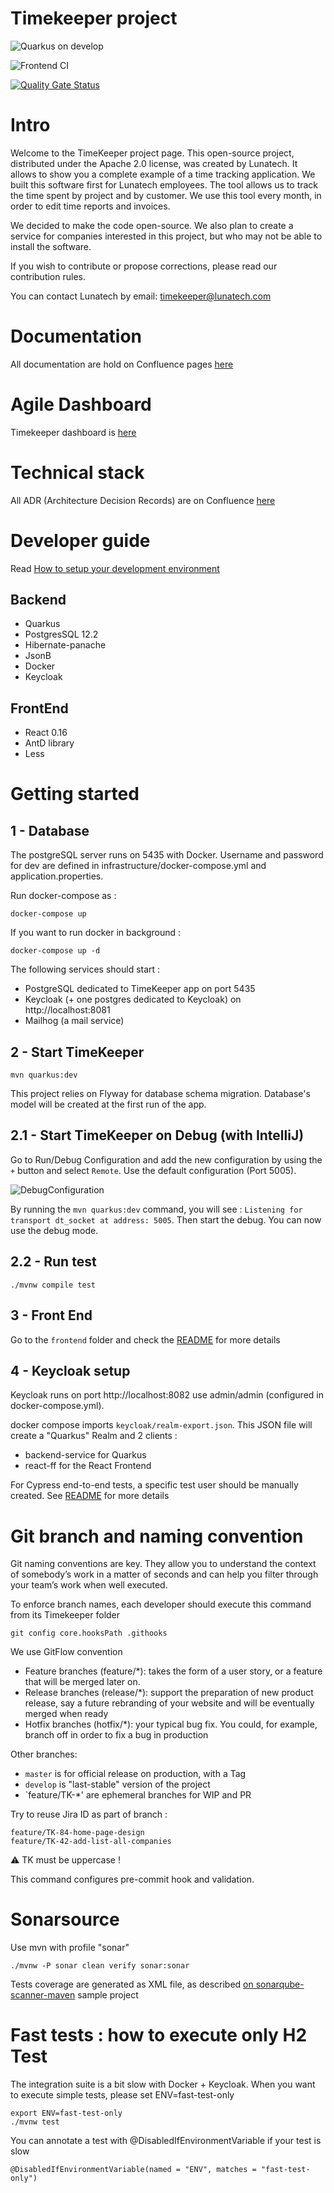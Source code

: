 # Timekeeper project

![Quarkus on develop](https://github.com/lunatech-labs/lunatech-timekeeper/workflows/Java%20CI%20with%20Maven/badge.svg?branch=develop)

![Frontend CI](https://github.com/lunatech-labs/lunatech-timekeeper/workflows/Frontend%20CI/badge.svg?branch=develop)

[![Quality Gate Status](https://sonarcloud.io/api/project_badges/measure?project=lunatech-labs_lunatech-timekeeper&metric=alert_status&token=002c82801d0eb45ccc3a82067c18799929110e67)](https://sonarcloud.io/dashboard?id=lunatech-labs_lunatech-timekeeper)

# Intro

Welcome to the TimeKeeper project page.
This open-source project, distributed under the Apache 2.0 license, was created by Lunatech. It allows to show you a complete example of a time tracking application.
We built this software first for Lunatech employees. The tool allows us to track the time spent by project and by customer. We use this tool every month, in order to edit time reports and invoices.

We decided to make the code open-source. We also plan to create a service for companies interested in this project, but who may not be able to install the software.

If you wish to contribute or propose corrections, please read our contribution rules. 

You can contact Lunatech by email: timekeeper@lunatech.com

# Documentation 

All documentation are hold on Confluence pages [here](https://lunatech.atlassian.net/wiki/spaces/INTRANET/pages/1609695253/Timekeeper)

# Agile Dashboard

Timekeeper dashboard is [here](https://lunatech.atlassian.net/jira/software/projects/TK/boards/8)

# Technical stack 

All ADR (Architecture Decision Records) are on Confluence [here](https://lunatech.atlassian.net/wiki/spaces/INTRANET/pages/1686077447/Technical+architecture#Architecture-decision-records)

# Developer guide

Read [How to setup your development environment](https://lunatech.atlassian.net/wiki/spaces/INTRANET/pages/1879343105/How-to+setup+your+development+environment) 

## Backend 

- Quarkus
- PostgresSQL 12.2
- Hibernate-panache
- JsonB
- Docker
- Keycloak

## FrontEnd

- React 0.16
- AntD library
- Less

# Getting started

## 1 - Database

The postgreSQL server runs on 5435 with Docker. Username and password for dev are defined in infrastructure/docker-compose.yml and application.properties.

Run docker-compose as :

    docker-compose up 
    
If you want to run docker in background : 

    docker-compose up -d    
    
The following services should start :

- PostgreSQL dedicated to TimeKeeper app on port 5435 
- Keycloak (+ one postgres dedicated to Keycloak) on http://localhost:8081
- Mailhog (a mail service)

## 2 - Start TimeKeeper

    mvn quarkus:dev
    
This project relies on Flyway for database schema migration. Database's model will be created at the first run of the app.

## 2.1 - Start TimeKeeper on Debug (with IntelliJ)

Go to Run/Debug Configuration and add the new configuration by using the `+` button and select `Remote`. 
Use the default configuration (Port 5005).

![DebugConfiguration](https://user-images.githubusercontent.com/45755667/80485053-078d0b00-8959-11ea-9028-e223ef7859f9.png)

By running the `mvn quarkus:dev` command, you will see : `Listening for transport dt_socket at address: 5005`. 
Then start the debug. You can now use the debug mode.

## 2.2 - Run test

    ./mvnw compile test


## 3 - Front End   

Go to the `frontend` folder and check the [README](https://github.com/lunatech-labs/lunatech-timekeeper/blob/develop/frontend/README.md) for more details

## 4 - Keycloak setup

Keycloak runs on port http://localhost:8082 use admin/admin (configured in docker-compose.yml).

docker compose imports `keycloak/realm-export.json`. This JSON file will create a "Quarkus" Realm and 2 clients : 
- backend-service for Quarkus
- react-ff for the React Frontend

For Cypress end-to-end tests, a specific test user should be manually created. See [README](https://github.com/lunatech-labs/lunatech-timekeeper/blob/develop/frontend/README.md) for more details

# Git branch and naming convention

Git naming conventions are key. They allow you to understand the context of somebody’s work in a matter of seconds and can help you filter through your team’s work when well executed.

To enforce branch names, each developer should execute this command from its Timekeeper folder 

    git config core.hooksPath .githooks

We use GitFlow convention 

  - Feature branches (feature/*): takes the form of a user story, or a feature that will be merged later on. 
  - Release branches (release/*): support the preparation of new product release, say a future rebranding of your website and will be eventually merged when ready
  - Hotfix branches (hotfix/*): your typical bug fix. You could, for example, branch off in order to fix a bug in production

Other branches:
- `master` is for official release on production, with a Tag
- `develop` is "last-stable" version of the project
- `feature/TK-*' are ephemeral branches for WIP and PR

Try to reuse Jira ID as part of branch : 

    feature/TK-84-home-page-design
    feature/TK-42-add-list-all-companies

⚠️ TK must be uppercase ! 

This command configures pre-commit hook and validation.

# Sonarsource

Use mvn with profile "sonar"

    ./mvnw -P sonar clean verify sonar:sonar

Tests coverage are generated as XML file, as described [on sonarqube-scanner-maven](https://github.com/SonarSource/sonar-scanning-examples/tree/master/sonarqube-scanner-maven/maven-basic) sample project
    
# Fast tests : how to execute only H2 Test

The integration suite is a bit slow with Docker + Keycloak. When you want to execute simple tests, please set ENV=fast-test-only

    export ENV=fast-test-only
    ./mvnw test
    
You can annotate a test with @DisabledIfEnvironmentVariable if your test is slow

    @DisabledIfEnvironmentVariable(named = "ENV", matches = "fast-test-only")        

